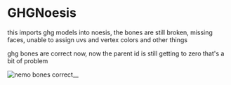 # GHGNoesis
this imports ghg models into noesis, the bones are still broken, missing faces, unable to assign uvs and vertex colors and other things



ghg bones are correct now, now the parent id is still getting to zero that's a bit of problem

![nemo bones correct__](https://github.com/DarkShadowNemo/GHGNoesis/assets/119450522/4e77a8f8-15f4-45b4-85d3-1e897d8da0b5)
